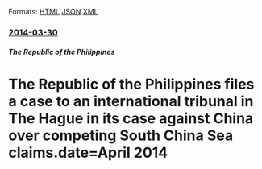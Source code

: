 
Formats: [HTML](/news/2014/03/30/the-republic-of-the-philippines-files-a-case-to-an-international-tribunal-in-the-hague-in-its-case-against-china-over-competing-south-china.html)  [JSON](/news/2014/03/30/the-republic-of-the-philippines-files-a-case-to-an-international-tribunal-in-the-hague-in-its-case-against-china-over-competing-south-china.json)  [XML](/news/2014/03/30/the-republic-of-the-philippines-files-a-case-to-an-international-tribunal-in-the-hague-in-its-case-against-china-over-competing-south-china.xml)  

### [2014-03-30](/news/2014/03/30/index.md)

##### The Republic of the Philippines
# The Republic of the Philippines files a case to an international tribunal in The Hague in its case against China over competing South China Sea claims.date=April 2014



